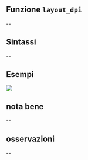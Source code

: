 ## Funzione `layout_dpi`

--

## Sintassi

--

## Esempi

<img src="/img/variabili/layout_dpi/layout_dpi1.png">

## nota bene

--

## osservazioni

--